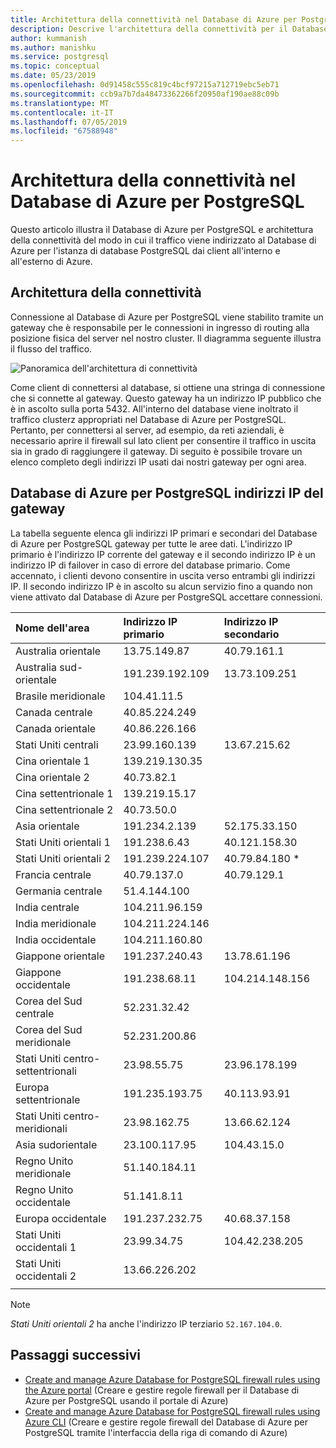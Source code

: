 ```yaml
---
title: Architettura della connettività nel Database di Azure per PostgreSQL
description: Descrive l'architettura della connettività per il Database di Azure per il server PostgreSQL.
author: kummanish
ms.author: manishku
ms.service: postgresql
ms.topic: conceptual
ms.date: 05/23/2019
ms.openlocfilehash: 0d91458c555c819c4bcf97215a712719ebc5eb71
ms.sourcegitcommit: ccb9a7b7da48473362266f20950af190ae88c09b
ms.translationtype: MT
ms.contentlocale: it-IT
ms.lasthandoff: 07/05/2019
ms.locfileid: "67588948"
---
```

# <a name="connectivity-architecture-in-azure-database-for-postgresql"></a>Architettura della connettività nel Database di Azure per PostgreSQL
Questo articolo illustra il Database di Azure per PostgreSQL e architettura della connettività del modo in cui il traffico viene indirizzato al Database di Azure per l'istanza di database PostgreSQL dai client all'interno e all'esterno di Azure.

## <a name="connectivity-architecture"></a>Architettura della connettività
Connessione al Database di Azure per PostgreSQL viene stabilito tramite un gateway che è responsabile per le connessioni in ingresso di routing alla posizione fisica del server nel nostro cluster. Il diagramma seguente illustra il flusso del traffico.

![Panoramica dell'architettura di connettività](./media/concepts-connectivity-architecture/connectivity-architecture-overview-proxy.png)

Come client di connettersi al database, si ottiene una stringa di connessione che si connette al gateway. Questo gateway ha un indirizzo IP pubblico che è in ascolto sulla porta 5432. All'interno del database viene inoltrato il traffico clusterz appropriati nel Database di Azure per PostgreSQL. Pertanto, per connettersi al server, ad esempio, da reti aziendali, è necessario aprire il firewall sul lato client per consentire il traffico in uscita sia in grado di raggiungere il gateway. Di seguito è possibile trovare un elenco completo degli indirizzi IP usati dai nostri gateway per ogni area.

## <a name="azure-database-for-postgresql-gateway-ip-addresses"></a>Database di Azure per PostgreSQL indirizzi IP del gateway
La tabella seguente elenca gli indirizzi IP primari e secondari del Database di Azure per PostgreSQL gateway per tutte le aree dati. L'indirizzo IP primario è l'indirizzo IP corrente del gateway e il secondo indirizzo IP è un indirizzo IP di failover in caso di errore del database primario. Come accennato, i clienti devono consentire in uscita verso entrambi gli indirizzi IP. Il secondo indirizzo IP è in ascolto su alcun servizio fino a quando non viene attivato dal Database di Azure per PostgreSQL accettare connessioni.

| **Nome dell'area** | **Indirizzo IP primario** | **Indirizzo IP secondario** |
|:----------------|:-------------|:------------------------|
| Australia orientale | 13.75.149.87 | 40.79.161.1 |
| Australia sud-orientale | 191.239.192.109 | 13.73.109.251 |
| Brasile meridionale | 104.41.11.5 | |
| Canada centrale | 40.85.224.249 | |
| Canada orientale | 40.86.226.166 | |
| Stati Uniti centrali | 23.99.160.139 | 13.67.215.62 |
| Cina orientale 1 | 139.219.130.35 | |
| Cina orientale 2 | 40.73.82.1 | |
| Cina settentrionale 1 | 139.219.15.17 | |
| Cina settentrionale 2 | 40.73.50.0 | |
| Asia orientale | 191.234.2.139 | 52.175.33.150 |
| Stati Uniti orientali 1 | 191.238.6.43 | 40.121.158.30 |
| Stati Uniti orientali 2 | 191.239.224.107 | 40.79.84.180 * |
| Francia centrale | 40.79.137.0 | 40.79.129.1 |
| Germania centrale | 51.4.144.100 | |
| India centrale | 104.211.96.159 | |
| India meridionale | 104.211.224.146 | |
| India occidentale | 104.211.160.80 | |
| Giappone orientale | 191.237.240.43 | 13.78.61.196 |
| Giappone occidentale | 191.238.68.11 | 104.214.148.156 |
| Corea del Sud centrale | 52.231.32.42 | |
| Corea del Sud meridionale | 52.231.200.86 |  |
| Stati Uniti centro-settentrionali | 23.98.55.75 | 23.96.178.199 |
| Europa settentrionale | 191.235.193.75 | 40.113.93.91 |
| Stati Uniti centro-meridionali | 23.98.162.75 | 13.66.62.124 |
| Asia sudorientale | 23.100.117.95 | 104.43.15.0 |
| Regno Unito meridionale | 51.140.184.11 | |
| Regno Unito occidentale | 51.141.8.11| |
| Europa occidentale | 191.237.232.75 | 40.68.37.158 |
| Stati Uniti occidentali 1 | 23.99.34.75 | 104.42.238.205 |
| Stati Uniti occidentali 2 | 13.66.226.202 | |
||||

> [!NOTE]
> *Stati Uniti orientali 2* ha anche l'indirizzo IP terziario `52.167.104.0`.

## <a name="next-steps"></a>Passaggi successivi

* [Create and manage Azure Database for PostgreSQL firewall rules using the Azure portal](./howto-manage-firewall-using-portal.md) (Creare e gestire regole firewall per il Database di Azure per PostgreSQL usando il portale di Azure)
* [Create and manage Azure Database for PostgreSQL firewall rules using Azure CLI](./howto-manage-firewall-using-cli.md) (Creare e gestire regole firewall del Database di Azure per PostgreSQL tramite l'interfaccia della riga di comando di Azure)
